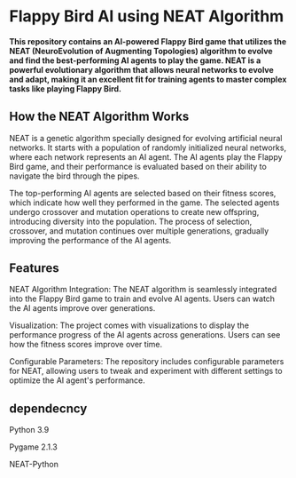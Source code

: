 # Flappy Bird AI using NEAT Algorithm

#### This repository contains an AI-powered Flappy Bird game that utilizes the NEAT (NeuroEvolution of Augmenting Topologies) algorithm to evolve and find the best-performing AI agents to play the game. NEAT is a powerful evolutionary algorithm that allows neural networks to evolve and adapt, making it an excellent fit for training agents to master complex tasks like playing Flappy Bird.

## How the NEAT Algorithm Works

NEAT is a genetic algorithm specially designed for evolving artificial neural networks. It starts with a population of randomly initialized neural networks, where each network represents an AI agent. The AI agents play the Flappy Bird game, and their performance is evaluated based on their ability to navigate the bird through the pipes.

The top-performing AI agents are selected based on their fitness scores, which indicate how well they performed in the game. The selected agents undergo crossover and mutation operations to create new offspring, introducing diversity into the population. The process of selection, crossover, and mutation continues over multiple generations, gradually improving the performance of the AI agents.

## Features

NEAT Algorithm Integration: The NEAT algorithm is seamlessly integrated into the Flappy Bird game to train and evolve AI agents. Users can watch the AI agents improve over generations.

Visualization: The project comes with visualizations to display the performance progress of the AI agents across generations. Users can see how the fitness scores improve over time.

Configurable Parameters: The repository includes configurable parameters for NEAT, allowing users to tweak and experiment with different settings to optimize the AI agent's performance.

## dependecncy

Python 3.9

Pygame 2.1.3

NEAT-Python
